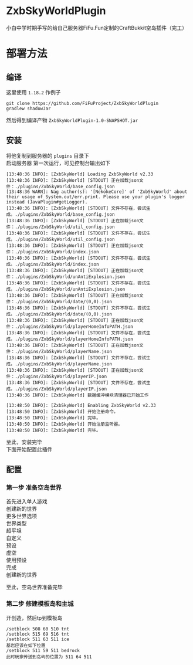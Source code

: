 # ZxbSkyWorldPlugin
小白中学时期手写的给自己服务器FiFu.Fun定制的CraftBukkit空岛插件（完工）

# 部署方法
## 编译
这里使用 `1.18.2` 作例子
```shell
git clone https://github.com/FiFuProject/ZxbSkyWorldPlugin
gradlew shadowJar
```
然后得到编译产物 `ZxbSkyWorldPlugin-1.0-SNAPSHOT.jar`  


## 安装
将他复制到服务器的 `plugins` 目录下  
启动服务器
第一次运行，可见控制台输出如下
```shell
[13:48:36 INFO]: [ZxbSkyWorld] Loading ZxbSkyWorld v2.33
[13:48:36 INFO]: [ZxbSkyWorld] [STDOUT] 正在加载json文件：./plugins/ZxbSkyWorld/base_config.json
[13:48:36 WARN]: Nag author(s): '[NekokeCore]' of 'ZxbSkyWorld' about their usage of System.out/err.print. Please use your plugin's logger instead (JavaPlugin#getLogger).
[13:48:36 INFO]: [ZxbSkyWorld] [STDOUT] 文件不存在，尝试生成。./plugins/ZxbSkyWorld/base_config.json
[13:48:36 INFO]: [ZxbSkyWorld] [STDOUT] 正在加载json文件：./plugins/ZxbSkyWorld/util_config.json
[13:48:36 INFO]: [ZxbSkyWorld] [STDOUT] 文件不存在，尝试生成。./plugins/ZxbSkyWorld/util_config.json
[13:48:36 INFO]: [ZxbSkyWorld] [STDOUT] 正在加载json文件：./plugins/ZxbSkyWorld/index.json
[13:48:36 INFO]: [ZxbSkyWorld] [STDOUT] 文件不存在，尝试生成。./plugins/ZxbSkyWorld/index.json
[13:48:36 INFO]: [ZxbSkyWorld] [STDOUT] 正在加载json文件：./plugins/ZxbSkyWorld/unAntiExplosion.json
[13:48:36 INFO]: [ZxbSkyWorld] [STDOUT] 文件不存在，尝试生成。./plugins/ZxbSkyWorld/unAntiExplosion.json
[13:48:36 INFO]: [ZxbSkyWorld] [STDOUT] 正在加载json文件：./plugins/ZxbSkyWorld/date/(0,0).json
[13:48:36 INFO]: [ZxbSkyWorld] [STDOUT] 文件不存在，尝试生成。./plugins/ZxbSkyWorld/date/(0,0).json
[13:48:36 INFO]: [ZxbSkyWorld] [STDOUT] 正在加载json文件：./plugins/ZxbSkyWorld/playerHomeInfoPATH.json
[13:48:36 INFO]: [ZxbSkyWorld] [STDOUT] 文件不存在，尝试生成。./plugins/ZxbSkyWorld/playerHomeInfoPATH.json
[13:48:36 INFO]: [ZxbSkyWorld] [STDOUT] 正在加载json文件：./plugins/ZxbSkyWorld/playerName.json
[13:48:36 INFO]: [ZxbSkyWorld] [STDOUT] 文件不存在，尝试生成。./plugins/ZxbSkyWorld/playerName.json
[13:48:36 INFO]: [ZxbSkyWorld] [STDOUT] 正在加载json文件：./plugins/ZxbSkyWorld/playerIP.json
[13:48:36 INFO]: [ZxbSkyWorld] [STDOUT] 文件不存在，尝试生成。./plugins/ZxbSkyWorld/playerIP.json
[13:48:36 INFO]: [ZxbSkyWorld] 数据缓冲模块清理器已开始工作

[13:48:50 INFO]: [ZxbSkyWorld] Enabling ZxbSkyWorld v2.33
[13:48:50 INFO]: [ZxbSkyWorld] 开始注册命令。
[13:48:50 INFO]: [ZxbSkyWorld] 完毕。
[13:48:50 INFO]: [ZxbSkyWorld] 开始注册监听器。
[13:48:50 INFO]: [ZxbSkyWorld] 完毕。
```

至此，安装完毕  
下面开始配置此插件

## 配置
### 第一步  准备空岛世界 
首先进入单人游戏  
创建新的世界  
更多世界选项   
世界类型  
超平坦  
自定义  
预设  
虚空  
使用预设  
完成  
创建新的世界  

至此，空岛世界准备完毕

### 第二步  修建模板岛和主城
开创造，然后tp到模板岛  
```shell
/setblock 508 60 510 tnt
/setblock 515 69 516 tnt
/setblock 511 63 511 ice
基岩应该在如下位置
/setblock 511 59 511 bedrock
此时玩家传送到岛屿的位置为 511 64 511
```